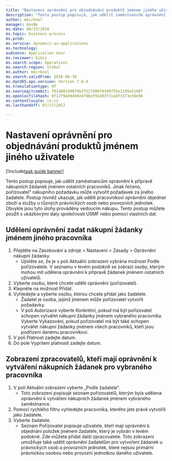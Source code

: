 ```yaml
--- 
title: "Nastavení oprávnění pro objednávání produktů jménem jiného uživatele"
description: "Tento postup popisuje, jak udělit zaměstnancům oprávnění k přípravě nákupních žádanek jménem ostatních pracovníků."
author: mkirknel
manager: AnnBe
ms.date: 08/23/2016
ms.topic: business-process
ms.prod: 
ms.service: dynamics-ax-applications
ms.technology: 
audience: Application User
ms.reviewer: bibis
ms.search.scope: Operations
ms.search.region: Global
ms.author: mkirknel
ms.search.validFrom: 2016-06-30
ms.dyn365.ops.version: Version 7.0.0
ms.translationtype: HT
ms.sourcegitcommit: f01d88149074b37517d00f03d8f55e1199a5198f
ms.openlocfilehash: 8f12f9eb949034f9bef91d93f31a0f3373e39e98
ms.contentlocale: cs-cz
ms.lasthandoff: 07/27/2017

---
```

# <a name="set-up-permissions-for-ordering-products-on-behalf-of-someone-else"></a>Nastavení oprávnění pro objednávání produktů jménem jiného uživatele

[!include[task guide banner](../../includes/task-guide-banner.md)]

Tento postup popisuje, jak udělit zaměstnancům oprávnění k přípravě nákupních žádanek jménem ostatních pracovníků. Jinak řečeno, pořizovatel" nákupního požadavku může vytvořit požadavek za jiného žadatele. Postup rovněž ukazuje, jak udělit pracovníkovi oprávnění objednat zboží a služby u různých právnických osob nebo provozních jednotek. Obvykle jsou tyto úlohy prováděny vedoucím nákupu. Tento postup můžete použít s ukázkovými daty společnosti USMF nebo pomocí vlastních dat.


## <a name="grant-permission-to-enter-purchase-requisitions-on-behalf-of-another-worker"></a>Udělení oprávnění zadat nákupní žádanky jménem jiného pracovníka
1. Přejděte na Zásobování a zdroje > Nastavení > Zásady > Oprávnění nákupní žádanky.
    * Ujistěte se, že je v poli Aktuální zobrazení vybrána možnost Podle pořizovatele.  V seznamu v levém podokně se zobrazí osoby, kterým mohou mít udělena oprávnění k přípravě žádanek jménem ostatních uživatelů.  
2. Vyberte osobu, které chcete udělit oprávnění (pořizovatel).
3. Klepněte na možnost Přidat.
4. Vyhledejte a vyberte osobu, kterou chcete přidat jako žadatele.
    * Žadatel je osoba, jejímž jménem může pořizovatel vytvořit požadavky.  
    * V poli Autorizace vyberte Konkrétní, pokud má být pořizovatel schopen vytvářet nákupní žádanky jménem vybraného pracovníka. Vyberte Vykazování, pokud pořizovatel má být také schopen vytvářet nákupní žádanky jménem všech pracovníků, kteří jsou podřízeni danému pracovníkovi.  
5. V poli Platnost zadejte datum.
6. Do pole Vypršení platnosti zadejte datum.

## <a name="view-preparers-who-have-permission-to-create-purchase-requisitions-for-a-selected-worker"></a>Zobrazení zpracovatelů, kteří mají oprávnění k vytváření nákupních žádanek pro vybraného pracovníka
1. V poli Aktuální zobrazení vyberte „Podle žadatele“.
    * Toto zobrazení popisuje seznam pořizovatelů, kterým byla udělena oprávnění k vytváření nákupních žádanek jménem vybraného zaměstnance.  
2. Pomocí rychlého filtru vyhledejte pracovníka, kterého jste právě vytvořili jako žadatele.
3. Vyberte žadatele.
    * Seznam Pořizovatel popisuje uživatele, kteří mají oprávnění k objednání položek jménem žadatele, který je vybrán v levém podokně.   Zde můžete přidat další zpracovatele.   Toto zobrazení umožňuje také udělit oprávnění žadatelům pro vytvoření žádanek u právnických osob a provozních jednotek, které nejsou primární právnickou osobou nebo provozní jednotkou daného uživatele.  


